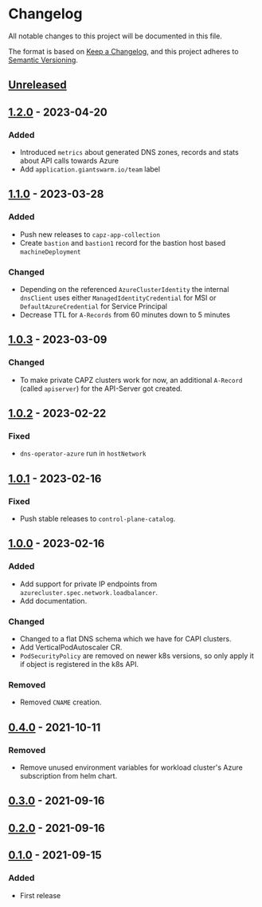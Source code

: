 # Changelog

All notable changes to this project will be documented in this file.

The format is based on [Keep a Changelog](https://keepachangelog.com/en/1.0.0/),
and this project adheres to [Semantic Versioning](https://semver.org/spec/v2.0.0.html).

## [Unreleased]

## [1.2.0] - 2023-04-20

### Added

- Introduced `metrics` about generated DNS zones, records and stats about API calls towards Azure
- Add `application.giantswarm.io/team` label

## [1.1.0] - 2023-03-28

### Added

- Push new releases to `capz-app-collection`
- Create `bastion` and `bastion1` record for the bastion host based `machineDeployment`

### Changed

- Depending on the referenced `AzureClusterIdentity` the internal `dnsClient` uses either `ManagedIdentityCredential` for MSI or `DefaultAzureCredential` for Service Principal
- Decrease TTL for `A-Records` from 60 minutes down to 5 minutes

## [1.0.3] - 2023-03-09

### Changed

- To make private CAPZ clusters work for now, an additional `A-Record` (called `apiserver`) for the API-Server got created.

## [1.0.2] - 2023-02-22

### Fixed

- `dns-operator-azure` run in `hostNetwork`

## [1.0.1] - 2023-02-16

### Fixed

- Push stable releases to `control-plane-catalog`.

## [1.0.0] - 2023-02-16


### Added

- Add support for private IP endpoints from `azurecluster.spec.network.loadbalancer`.
- Add documentation.

### Changed

- Changed to a flat DNS schema which we have for CAPI clusters.
- Add VerticalPodAutoscaler CR.
- `PodSecurityPolicy` are removed on newer k8s versions, so only apply it if object is registered in the k8s API.

### Removed

- Removed `CNAME` creation.

## [0.4.0] - 2021-10-11

### Removed

- Remove unused environment variables for workload cluster's Azure subscription from helm chart.

## [0.3.0] - 2021-09-16

## [0.2.0] - 2021-09-16

## [0.1.0] - 2021-09-15

### Added

- First release

[Unreleased]: https://github.com/giantswarm/dns-operator-azure/compare/v1.2.0...HEAD
[1.2.0]: https://github.com/giantswarm/dns-operator-azure/compare/v1.1.0...v1.2.0
[1.1.0]: https://github.com/giantswarm/dns-operator-azure/compare/v1.0.3...v1.1.0
[1.0.3]: https://github.com/giantswarm/dns-operator-azure/compare/v1.0.2...v1.0.3
[1.0.2]: https://github.com/giantswarm/dns-operator-azure/compare/v1.0.1...v1.0.2
[1.0.1]: https://github.com/giantswarm/dns-operator-azure/compare/v1.0.0...v1.0.1
[1.0.0]: https://github.com/giantswarm/dns-operator-azure/compare/v0.4.0...v1.0.0
[0.4.0]: https://github.com/giantswarm/dns-operator-azure/compare/v0.3.0...v0.4.0
[0.3.0]: https://github.com/giantswarm/dns-operator-azure/compare/v0.2.0...v0.3.0
[0.2.0]: https://github.com/giantswarm/dns-operator-azure/compare/v0.1.0...v0.2.0
[0.1.0]: https://github.com/giantswarm/dns-operator-azure/releases/tag/v0.1.0
